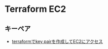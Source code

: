 # Terraform EC2

## キーペア

- [terraformでkey pairを作成してEC2にアクセス](https://qiita.com/instant_baby/items/7a70d644c54efa273179)